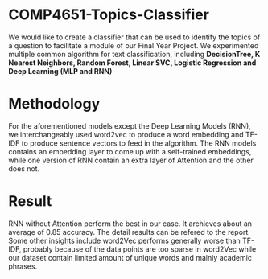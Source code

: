 # COMP4651-Topics-Classifier
We would like to create a classifier that can be used to identify the 
topics of a question to facilitate a module of our Final Year Project.
We experimented multiple common algorithm for text classification, including **DecisionTree, K Nearest Neighbors, Random Forest, Linear SVC, Logistic Regression and Deep Learning (MLP and RNN)**

# Methodology
For the aforementioned models except the Deep Learning Models (RNN), we interchangeably used word2vec to produce a word embedding and TF-IDF to produce sentence vectors to feed in the algorithm.
The RNN models contains an embedding layer to come up with a self-trained embeddings, while one version of RNN contain an extra layer of Attention and the other does not.

# Result
RNN without Attention perform the best in our case. It archieves about an average of 0.85 accuracy. The detail results can be refered to the report.
Some other insights include word2Vec performs generally worse than TF-IDF, probably because of the data points are too sparse in word2Vec while our dataset contain limited amount of unique words and mainly academic phrases.
